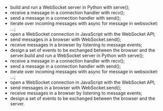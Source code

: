 * build and run a WebSocket server in Python with serve();
* receive a message in a connection handler with recv();
* send a message in a connection handler with send();
* iterate over incoming messages with async for message in websocket: ...;
* open a WebSocket connection in JavaScript with the WebSocket API;
* send messages in a browser with WebSocket.send();
* receive messages in a browser by listening to message events;
* design a set of events to be exchanged between the browser and the server.build and run a WebSocket server in Python with serve();
* receive a message in a connection handler with recv();
* send a message in a connection handler with send();
* iterate over incoming messages with async for message in websocket: ...;
* open a WebSocket connection in JavaScript with the WebSocket API;
* send messages in a browser with WebSocket.send();
* receive messages in a browser by listening to message events;
* design a set of events to be exchanged between the browser and the server.